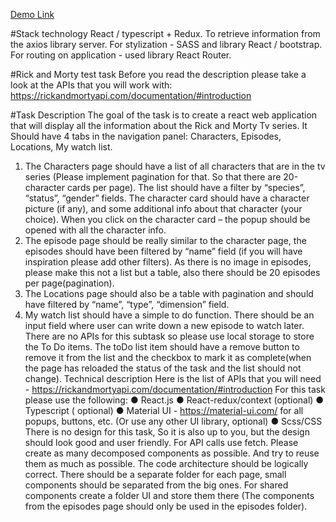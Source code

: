 [Demo Link](https://daviddohru.github.io/rick-and-morty-task/)

#Stack technology 
React / typescript + Redux. To retrieve information from the axios library server. For stylization - SASS and library React / bootstrap. For routing on application - used library React Router.

#Rick and Morty test task
Before you read the description please take a look at the APIs that you will work with:
https://rickandmortyapi.com/documentation/#introduction

#Task Description
The goal of the task is to create a react web application that will display all the information about the Rick and
Morty Tv series. It Should have 4 tabs in the navigation panel: Characters, Episodes, Locations, My watch list.
1. The Characters page should have a list of all characters that are in the tv series (Please implement
pagination for that. So that there are 20-character cards per page). The list should have a filter by “species”,
“status”, “gender” fields. The character card should have a character picture (if any), and some additional info
about that character (your choice). When you click on the character card – the popup should be opened with all the
character info.
2. The episode page should be really similar to the character page, the episodes should have been filtered by
“name” field (if you will have inspiration please add other filters). As there is no image in episodes, please make
this not a list but a table, also there should be 20 episodes per page(pagination).
3. The Locations page should also be a table with pagination and should have filtered by “name”, “type”,
“dimension” field.
4. My watch list should have a simple to do function. There should be an input field where user can write
down a new episode to watch later. There are no APIs for this subtask so please use local storage to store the To
Do items. The toDo list item should have a remove button to remove it from the list and the checkbox to mark it as
complete(when the page has reloaded the status of the task and the list should not change).
Technical description
Here is the list of APIs that you will need - https://rickandmortyapi.com/documentation/#introduction
For this task please use the following:
● React.js
● React-redux/context (optional)
● Typescript ( optional)
● Material UI - https://material-ui.com/ for all popups, buttons, etc. (Or use any other UI library,
optional)
● Scss/CSS
There is no design for this task, So it is also up to you, but the design should look good and user friendly.
For API calls use fetch.
Please create as many decomposed components as possible. And try to reuse them as much as possible.
The code architecture should be logically correct. There should be a separate folder for each page, small components
should be separated from the big ones. For shared components create a folder UI and store them there (The
components from the episodes page should only be used in the episodes folder).


